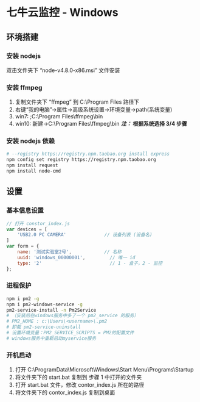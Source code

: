 # 七牛云监控 - Windows

## 环境搭建
### 安装 nodejs
双击文件夹下 “node-v4.8.0-x86.msi” 文件安装

### 安装 ffmpeg
1. 复制文件夹下 “ffmpeg” 到 C:\Program Files 路径下
2. 右键“我的电脑”->属性->高级系统设置->环境变量->path(系统变量)
3. win7:    ;C:\Program Files\ffmpeg\bin
4. win10:   新建->C:\Program Files\ffmpeg\bin
**_注：_ 根据系统选择 3/4 步骤**

### 安装 nodejs 依赖
```bash
# --registry https://registry.npm.taobao.org install express
npm config set registry https://registry.npm.taobao.org
npm install request 
npm install node-cmd
```

## 设置
### 基本信息设置
```js
// 打开 constor_index.js
var devices = [
    'USB2.0 PC CAMERA'              // 设备列表 (设备名)
]
var form = {
    name: '测试实验室2号',            // 名称
    uuid: 'windows_00000001',         // 唯一 id
    type: '2'                         // 1 - 盒子，2 - 监控
};
```

### 进程保护
```bash
npm i pm2 -g
npm i pm2-windows-service -g
pm2-service-install -n Pm2Service
# （安装后在windows服务中多了一个 pm2_service 的服务）
# PM2_HOME : c:\Users\<username>\.pm2
# 卸载 pm2-service-uninstall
# 设置环境变量：PM2_SERVICE_SCRIPTS = PM2的配置文件
# windows服务中重新启动myservice服务
```

### 开机启动
1. 打开 C:\ProgramData\Microsoft\Windows\Start Menu\Programs\Startup
2. 将文件夹下的 start.bat 复制到 步骤 1 中打开的文件夹
3. 打开 start.bat 文件，修改 contor_index.js 所在的路径
4. 将文件夹下的 contor_index.js 复制到桌面